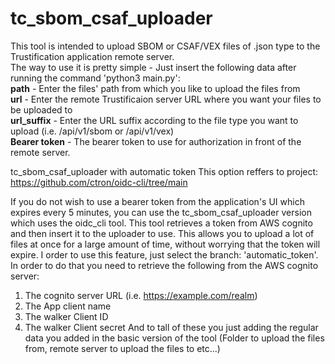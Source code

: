 # tc_sbom_csaf_uploader
This tool is intended to upload SBOM or CSAF/VEX files of .json type to the Trustification application remote server. \
The way to use it is pretty simple - Just insert the following data after running the command 'python3 main.py': \
**path** - Enter the files' path from which you like to upload the files from \
**url** - Enter the remote Trustificaion server URL where you want your files to be uploaded to \
**url_suffix** - Enter the URL suffix according to the file type you want to upload (i.e. /api/v1/sbom or /api/v1/vex) \
**Bearer token** - The bearer token to use for authorization in front of the remote server. 

tc_sbom_csaf_uploader with automatic token
This option reffers to project: https://github.com/ctron/oidc-cli/tree/main

If you do not wish to use a bearer token from the application's UI which expires every 5 minutes, you can use the tc_sbom_csaf_uploader
version which uses the oidc_cli tool. This tool retrieves a token from AWS cognito and then insert it to the uploader to use.
This allows you to upload a lot of files at once for a large amount of time, without worrying that the token will expire.
I order to use this feature, just select the branch: 'automatic_token'.
In order to do that you need to retrieve the following from the AWS cognito server:
1. The cognito server URL (i.e. https://example.com/realm)
2. The App client name 
3. The walker Client ID
4. The walker Client secret
And to tall of these you just adding the regular data you added in the basic version of the tool (Folder to upload the files from,
remote server to upload the files to etc...)

